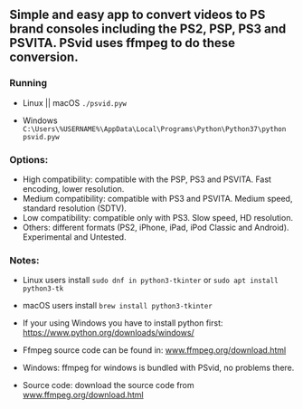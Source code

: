 ## Simple and easy app to convert videos to PS brand consoles including the PS2, PSP, PS3 and PSVITA. PSvid uses ffmpeg to do these conversion.

### Running
- Linux || macOS `./psvid.pyw`

- Windows `C:\Users\%USERNAME%\AppData\Local\Programs\Python\Python37\python psvid.pyw`

### Options:
- High compatibility: compatible with the PSP, PS3 and PSVITA.
			Fast encoding, lower resolution.
- Medium compatibility: compatible with PS3 and PSVITA.
			Medium speed, standard resolution (SDTV).
- Low compatibility: compatible only with PS3.
			Slow speed, HD resolution.
- Others: different formats (PS2, iPhone, iPad, iPod Classic and Android).
			Experimental and Untested.

### Notes:
- Linux users install `sudo dnf in python3-tkinter` or `sudo apt install python3-tk`
- macOS users install `brew install python3-tkinter`
- If your using Windows you have to install python first:
  https://www.python.org/downloads/windows/
- Ffmpeg source code can be found in: www.ffmpeg.org/download.html

- Windows: ffmpeg for windows is bundled with PSvid, no problems there.
- Source code: download the source code from www.ffmpeg.org/download.html



